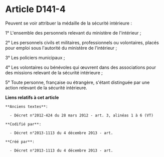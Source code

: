 # Article D141-4

Peuvent se voir attribuer la médaille de la sécurité intérieure :

1° L'ensemble des personnels relevant du ministère de l'intérieur ;

2° Les personnels civils et militaires, professionnels ou volontaires, placés pour emploi sous l'autorité du ministère de
l'intérieur ;

3° Les policiers municipaux ;

4° Les volontaires ou bénévoles qui œuvrent dans des associations pour des missions relevant de la sécurité intérieure ;

5° Toute personne, française ou étrangère, s'étant distinguée par une action relevant de la sécurité intérieure.

**Liens relatifs à cet article**

	**Anciens textes**:

	  - Décret n°2012-424 du 28 mars 2012 - art. 3, alinéas 1 à 6 (VT)

	**Codifié par**:

	  - Décret n°2013-1113 du 4 décembre 2013 - art.

	**Créé par**:

	  - Décret n°2013-1113 du 4 décembre 2013 - art.
